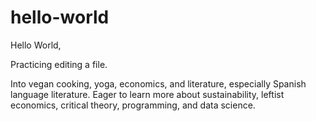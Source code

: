 # hello-world
 
Hello World, 

Practicing editing a file. 

Into vegan cooking, yoga, economics, and literature, especially Spanish language literature.  Eager to learn more about sustainability, leftist economics, critical theory, programming, and data science.
